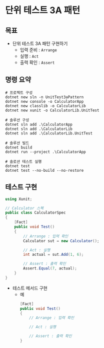 # 단위 테스트 3A 패턴

## 목표
- 단위 테스트 3A 패턴 구현하기
  - 입력 준비 : `Arrange`
  - 실행 : `Act`
  - 출력 확인 : `Assert`

## 명령 요약
```shell
# 프로젝트 구성
dotnet new sln -n UnitTest3aPattern
dotnet new console -o CalculatorApp
dotnet new classlib -o CalculatorLib
dotnet new xunit -o CalculatorLib.UnitTest

# 솔루션 구성
dotnet sln add .\CalculatorApp
dotnet sln add .\CalculatorLib
dotnet sln add .\CalculatorLib.UnitTest

# 솔루션 빌드
dotnet build
dotnet run --project .\CalculatorApp

# 솔로션 테스트 실행
dotnet test
dotnet test --no-build --no-restore
```

## 테스트 구현
```cs
using Xunit;

// Calculator 스펙
public class CalculatorSpec
{
    [Fact]
    public void Test()
    {
        // Arrange : 입력 확인
        Calculator sut = new Calculator();

        // Act : 실행
        int actual = sut.Add(1, 6);

        // Assert : 출력 확인
        Assert.Equal(7, actual);
    }
}
```
- 테스트 메서드 구현
  - 예
    ```cs
    [Fact]
    public void Test()
    {
        // Arrange : 입력 확인

        // Act : 실행

        // Assert : 출력 확인
    }
    ```